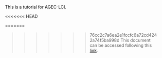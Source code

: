 This is a tutorial for AGEC-LCI.

<<<<<<< HEAD

=======
>>>>>>> 76cc2c7a6ea2e1fccfc6a72cd4242a74f5ba998d
This document can be accessed following this [link](https://iviveros.github.io/agec-lci-tutorial/).
